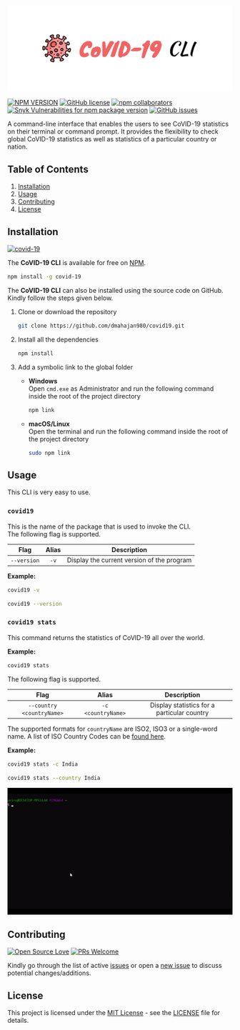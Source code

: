 ![CoVID-19 CLI](./assets/banner.png)

[![NPM VERSION](http://img.shields.io/npm/v/covid-19.svg?style=flat&logo=npm)](https://www.npmjs.org/package/covid-19)
[![GitHub license](https://img.shields.io/github/license/dmahajan980/covid19.svg?style=flat&logo=github)](https://github.com/dmahajan980/covid19/blob/master/LICENSE)
[![npm collaborators](https://img.shields.io/npm/collaborators/covid-19.svg?logo=npm)](https://www.npmjs.com/package/covid-19)
[![Snyk Vulnerabilities for npm package version](https://img.shields.io/snyk/vulnerabilities/npm/covid-19.svg?color=9cf&logo=snyk)](https://www.npmjs.com/package/covid-19)
[![GitHub issues](https://img.shields.io/github/issues/dmahajan980/covid19.svg?logo=github)](https://www.npmjs.com/package/covid-19)

A command-line interface that enables the users to see CoVID-19 statistics on their terminal or command prompt. It provides the
flexibility to check global CoVID-19 statistics as well as statistics of a particular country or nation.

## Table of Contents

1. [Installation](#installation)
2. [Usage](#usage)
3. [Contributing](#contributing)
4. [License](#license)

## Installation

[![covid-19](http://img.shields.io/badge/npm-covid--19-red.svg?style=flat&logo=npm)](https://www.npmjs.com/package/covid-19)

The **CoVID-19 CLI** is available for free on [NPM](https://www.npmjs.com/package/covid-19).

```bash
npm install -g covid-19
```

The **CoVID-19 CLI** can also be installed using the source code on GitHub. Kindly follow the steps given below.

1. Clone or download the repository

   ```bash
   git clone https://github.com/dmahajan980/covid19.git
   ```

2. Install all the dependencies

   ```bash
   npm install
   ```

3. Add a symbolic link to the global folder

   - **Windows**  
     Open `cmd.exe` as Administrator and run the following command inside the root of the project directory

     ```bash
     npm link
     ```

   - **macOS/Linux**  
     Open the terminal and run the following command inside the root of the project directory

     ```bash
     sudo npm link
     ```

## Usage

This CLI is very easy to use.

### `covid19`

This is the name of the package that is used to invoke the CLI.  
 The following flag is supported.

|    Flag     | Alias |                Description                 |
| :---------: | :---: | :----------------------------------------: |
| `--version` | `-v`  | Display the current version of the program |

**Example:**

```bash
covid19 -v
```

```bash
covid19 --version
```

### `covid19 stats`

This command returns the statistics of CoVID-19 all over the world.

**Example:**

```bash
covid19 stats
```

The following flag is supported.

|           Flag            |       Alias        |                 Description                 |
| :-----------------------: | :----------------: | :-----------------------------------------: |
| `--country <countryName>` | `-c <countryName>` | Display statistics for a particular country |


The supported formats for `countryName` are ISO2, ISO3 or a single-word name. A list of ISO Country Codes can be
<a href="https://www.iban.com/country-codes" target="_blank">found here</a>.

**Example:**

```bash
covid19 stats -c India
```

```bash
covid19 stats --country India
```

<p align="center">
   <img src="assets/example.gif" />
</p>

## Contributing

[![Open Source Love](https://badges.frapsoft.com/os/v1/open-source.svg?v=103)](https://github.com/dmahajan980)
[![PRs Welcome](https://img.shields.io/badge/PRs-welcome-brightgreen.svg?style=flat&logo=github)](https://github.com/dmahajan980/covid19/pulls)

Kindly go through the list of active [issues](https://github.com/dmahajan980/covid19/issues) or
open a [new issue](https://github.com/dmahajan980/covid19/issues/new) to discuss potential changes/additions.

## License

This project is licensed under the [MIT License](https://opensource.org/licenses/MIT) - see the [LICENSE](https://github.com/dmahajan980/covid19-cli/blob/master/LICENSE) file for details.
